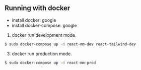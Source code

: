 ## Running with docker

- install docker: google
- install docker-compose: google


1. docker run development mode.
```bash
$ sudo docker-compose up -d react-mm-dev react-tailwind-dev
```
3. docker run production mode.
```bash
$ sudo docker-compose up -d react-mm-prod
```
